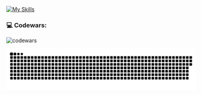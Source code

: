 
[![My Skills](https://skillicons.dev/icons?i=py,django,html,css,postman,sqlite,linux,git,github)](https://skillicons.dev)
### 💻 Codewars:

![codewars](https://www.codewars.com/users/jforsety/badges/large)

<p align="center">
 <img width="600" src="assets/github-snake.svg" alt="snake"/>
</p>



